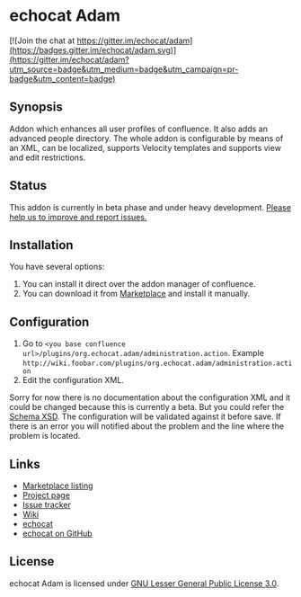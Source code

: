 echocat Adam
============

[![Join the chat at https://gitter.im/echocat/adam](https://badges.gitter.im/echocat/adam.svg)](https://gitter.im/echocat/adam?utm_source=badge&utm_medium=badge&utm_campaign=pr-badge&utm_content=badge)

Synopsis
--------
Addon which enhances all user profiles of confluence. It also adds an advanced people directory. The whole addon is configurable by means of an XML, can be localized, supports Velocity templates and supports view and edit restrictions.

Status
------
This addon is currently in beta phase and under heavy development. [Please help us to improve and report issues.](https://github.com/echocat/adam/issues)

Installation
------------
You have several options:

1. You can install it direct over the addon manager of confluence.
2. You can download it from [Marketplace](https://marketplace.atlassian.com/plugins/org.echocat.adam) and install it manually.

Configuration
-------------

1. Go to ``<you base confluence url>/plugins/org.echocat.adam/administration.action``. Example ``http://wiki.foobar.com/plugins/org.echocat.adam/administration.action``
2. Edit the configuration XML.

Sorry for now there is no documentation about the configuration XML and it could be changed because this is currently a beta. But you could refer the [Schema XSD](https://raw.githubusercontent.com/echocat/adam/master/src/main/resources/org/echocat/adam/schemas/configuration.xsd). The configuration will be validated against it before save. If there is an error you will notified about the problem and the line where the problem is located.

Links
-----
* [Marketplace listing](https://marketplace.atlassian.com/plugins/org.echocat.adam)
* [Project page](https://github.com/echocat/adam)
* [Issue tracker](https://github.com/echocat/adam/issues)
* [Wiki](https://github.com/echocat/adam/wiki)
* [echocat](https://echocat.org)
* [echocat on GitHub](https://github.com/echocat)

License
-------
echocat Adam is licensed under [GNU Lesser General Public License 3.0](https://www.gnu.org/licenses/lgpl-3.0.txt).